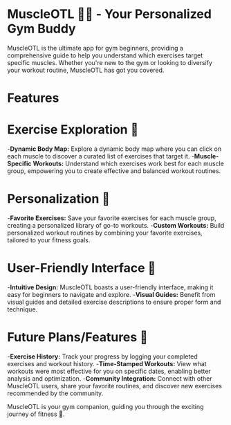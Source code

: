 # MuscleOTL 🏋️‍♂️ - Your Personalized Gym Buddy

MuscleOTL is the ultimate app for gym beginners, providing a comprehensive guide to help you understand which exercises target specific muscles. Whether you're new to the gym or looking to diversify your workout routine, MuscleOTL has got you covered.

# Features

# Exercise Exploration 🤸
-**Dynamic Body Map:** Explore a dynamic body map where you can click on each muscle to discover a curated list of exercises that target it.
-**Muscle-Specific Workouts:** Understand which exercises work best for each muscle group, empowering you to create effective and balanced workout routines.

# Personalization 🧘
-**Favorite Exercises:** Save your favorite exercises for each muscle group, creating a personalized library of go-to workouts.
-**Custom Workouts:** Build personalized workout routines by combining your favorite exercises, tailored to your fitness goals.

# User-Friendly Interface 🎨
-**Intuitive Design:** MuscleOTL boasts a user-friendly interface, making it easy for beginners to navigate and explore.
-**Visual Guides:** Benefit from visual guides and detailed exercise descriptions to ensure proper form and technique.

# Future Plans/Features 🚀

-**Exercise History:** Track your progress by logging your completed exercises and workout history.
-**Time-Stamped Workouts:** View what workouts were most effective for you on specific dates, enabling better analysis and optimization.
-**Community Integration:** Connect with other MuscleOTL users, share your favorite routines, and discover new exercises recommended by the community.

MuscleOTL is your gym companion, guiding you through the exciting journey of fitness 💪.
